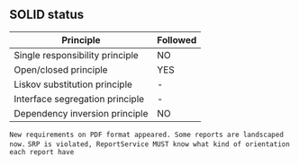 ## SOLID status

| Principle                       | Followed |
| ------------------------------- | -------- |
| Single responsibility principle | NO       |
| Open/closed principle           | YES      |
| Liskov substitution principle   | -        |
| Interface segregation principle | -        |
| Dependency inversion principle  | NO       |

`New requirements on PDF format appeared. Some reports are landscaped now.`
`SRP is violated, ReportService MUST know what kind of orientation each report have`
